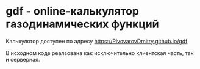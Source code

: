 # gdf - online-калькулятор газодинамических функций

Калькулятор доступен по адресу https://PivovarovDmitry.github.io/gdf

В исходном коде реалзована как исключительно клиентская часть, так и серверная.
